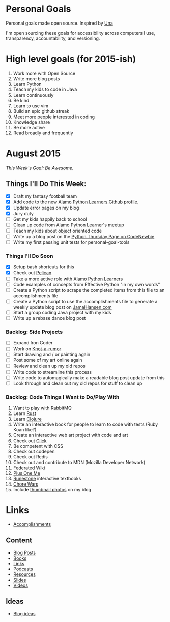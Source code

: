 Personal Goals
==============

Personal goals made open source.  Inspired by [Una](http://una.im/personal-goals-guide/)

I'm open sourcing these goals for accessibility across computers I use, transparency, accountability, and versioning.

# High level goals (for 2015-ish)
1. Work more with Open Source
2. Write more blog posts
3. Learn Python
4. Teach my kids to code in Java
5. Learn continuously
6. Be kind
7. Learn to use vim
8. Build an epic github streak
9. Meet more people interested in coding
10. Knowledge share
11. Be more active
12. Read broadly and frequently

# August 2015

*This Week's Goal: Be Awesome.*

## Things I'll Do This Week:
- [X] Draft my fantasy football team
- [X] Add code to the new [Alamo Python Learners Github profile](https://github.com/alamo-python-learners).
- [X] Update error pages on my blog
- [X] Jury duty
- [ ] Get my kids happily back to school
- [ ] Clean up code from Alamo Python Learner's meetup
- [ ] Teach my kids about object oriented code
- [ ] Write up a blog post on the [Python Thursday Page on CodeNewbie](http://www.codenewbie.org/team-projects/python-thursday-adventure)
- [ ] Write my first passing unit tests for personal-goal-tools

### Things I'll Do Soon
- [X] Setup bash shortcuts for this
- [X] Check out [Pelican](http://blog.getpelican.com/)
- [ ] Take a more active role with [Alamo Python Learners](http://www.meetup.com/Alamo-Python-Learners/)
- [ ] Code examples of concepts from Effective Python "in my own words"
- [ ] Create a Python script to scrape the completed items from this file to an accomplishments file
- [ ] Create a Python script to use the accomplishments file to generate a weekly update blog post on [JamalHansen.com](http://jamalhansen.com)
- [ ] Start a group coding Java project with my kids
- [ ] Write up a rebase dance blog post

### Backlog: Side Projects
- [ ] Expand Iron Coder
- [ ] Work on [Knot-a-rumor](https://github.com/jamalhansen/knot-a-rumor)
- [ ] Start drawing and / or painting again
- [ ] Post some of my art online again
- [ ] Review and clean up my old repos
- [ ] Write code to streamline this process
- [ ] Write code to automagically make a readable blog post update from this
- [ ] Look through and clean out my old repos for stuff to clean up

### Backlog: Code Things I Want to Do/Play With
1. Want to play with RabbitMQ
2. Learn [Rust](https://www.rust-lang.org/)
3. Learn [Clojure](http://clojure.org/)
4. Write an interactive book for people to learn to code with tests (Ruby Koan like?)
5. Create an interactive web art project with code and art
6. Check out [Click](http://click.pocoo.org/4/)
8. Be competent with CSS
9. Check out codepen
10. Check out Redis
11. Check out and contribute to MDN (Mozilla Developer Network)
12. Federated Wiki
13. [Plus One Me](http://plusoneme.com)
14. [Runestone](http://runestoneinteractive.org/) interactive textbooks
15. [Chore Wars](http://chorewars.com)
16. Include [thumbnail photos](http://stackoverflow.com/questions/19274463/what-is-link-rel-image-src) on my blog

# Links

* [Accomplishments](https://github.com/jamalhansen/personal-goals/tree/master/accomplishments)

## Content

* [Blog Posts](https://github.com/jamalhansen/personal-goals/blob/master/content-list/blog-posts.md)
* [Books](https://github.com/jamalhansen/personal-goals/blob/master/content-list/books.md)
* [Links](https://github.com/jamalhansen/personal-goals/blob/master/content-list/links.md)
* [Podcasts](https://github.com/jamalhansen/personal-goals/blob/master/content-list/podcasts.md)
* [Resources](https://github.com/jamalhansen/personal-goals/blob/master/content-list/resources.md)
* [Slides](https://github.com/jamalhansen/personal-goals/blob/master/content-list/slides.md)
* [Videos](https://github.com/jamalhansen/personal-goals/blob/master/content-list/videos.md)

## Ideas

* [Blog ideas](https://github.com/jamalhansen/personal-goals/blob/master/ideas/blog-ideas.md)